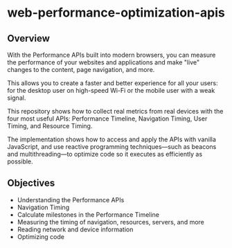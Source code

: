 # web-performance-optimization-apis

## Overview

With the Performance APIs built into modern browsers, you can measure the performance of your websites and applications and make "live" changes to the content, page navigation, and more.

This allows you to create a faster and better experience for all your users: for the desktop user on high-speed Wi-Fi or the mobile user with a weak signal.

This repository shows how to collect real metrics from real devices with the four most useful APIs:
Performance Timeline,
Navigation Timing,
User Timing, and
Resource Timing.

The implementation shows how to access and apply the APIs with vanilla JavaScript, and use reactive programming techniques—such as beacons and multithreading—to optimize code so it executes as efficiently as possible.

## Objectives

- Understanding the Performance APIs
- Navigation Timing
- Calculate milestones in the Performance Timeline
- Measuring the timing of navigation, resources, servers, and more
- Reading network and device information
- Optimizing code
